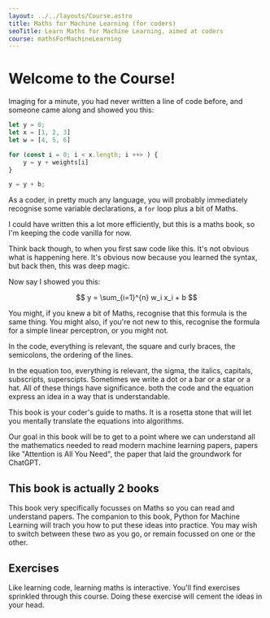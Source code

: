 ```yaml
---
layout: ../../layouts/Course.astro
title: Maths for Machine Learning (for coders)
seoTitle: Learn Maths for Machine Learning, aimed at coders
course: mathsForMachineLearning
---
```


# Welcome to the Course!

Imaging for a minute, you had never written a line of code before, and someone came along and showed you this:

```js
let y = 0;
let x = [1, 2, 3]
let w = [4, 5, 6]

for (const i = 0; i < x.length; i ++> ) {
    y = y + weights[i]
}

y = y + b;
```

As a coder, in pretty much any language, you will probably immediately recognise some variable declarations, a `for` loop plus a bit of Maths. 

I could have written this a lot more efficiently, but this is a maths book, so I'm keeping the code vanilla for now.

Think back though, to when you first saw code like this. It's not obvious what is happening here. It's obvious now because you learned the syntax, but back then, this was deep magic.

Now say I showed you this:

$$
y = \sum_{i=1}^{n} w_i x_i + b 
$$

You might, if you knew a bit of Maths, recognise that this formula is the same thing. You might also, if you're not new to this, recognise the formula for a simple linear perceptron, or you might not.

In the code, everything is relevant, the square and curly braces, the semicolons, the ordering of the lines.

In the equation too, everything is relevant, the sigma, the italics, capitals, subscripts, superscipts. Sometimes we write a dot or a bar or a star or a hat. All of these things have significance. both the code and the equation express an idea in a way that is understandable. 

This book is your coder's guide to maths. It is a rosetta stone that will let you mentally translate the equations into algorithms. 

Our goal in this book will be to get to a point where we can understand all the mathematics needed to read modern machine learning papers, papers like "Attention is All You Need", the paper that laid the groundwork for ChatGPT.

## This book is actually 2 books

This book very specifically focusses on Maths so you can read and understand papers. The companion to this book, Python for Machine Learning will trach you how to put these ideas into practice. You may wish to switch between these two as you go, or remain focussed on one or the other.

## Exercises

Like learning code, learning maths is interactive. You'll find exercises sprinkled through this course. Doing these exercise will cement the ideas in your head.
